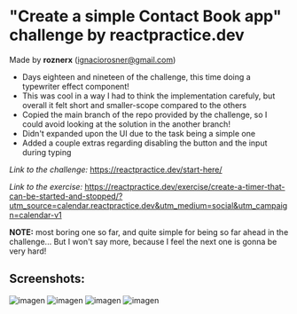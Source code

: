 # "Create a simple Contact Book app" challenge by reactpractice.dev 

Made by **roznerx** (ignaciorosner@gmail.com)

- Days eighteen and nineteen of the challenge, this time doing a typewriter effect component!
- This was cool in a way I had to think the implementation carefuly, but overall it felt short and smaller-scope compared to the others
- Copied the main branch of the repo provided by the challenge, so I could avoid looking at the solution in the another branch!
- Didn't expanded upon the UI due to the task being a simple one
- Added a couple extras regarding disabling the button and the input during typing

*Link to the challenge:* https://reactpractice.dev/start-here/ 

*Link to the exercise:* https://reactpractice.dev/exercise/create-a-timer-that-can-be-started-and-stopped/?utm_source=calendar.reactpractice.dev&utm_medium=social&utm_campaign=calendar-v1

**NOTE:** most boring one so far, and quite simple for being so far ahead in the challenge... But I won't say more, because I feel the next one is gonna be very hard!

## Screenshots:

![imagen](https://github.com/user-attachments/assets/eb15c7f4-9f37-4719-bc20-72f1514da920)
![imagen](https://github.com/user-attachments/assets/864720ea-8489-413c-8ac9-a752d1ba7e28)
![imagen](https://github.com/user-attachments/assets/f8c38328-ef89-4117-84fc-f3211379af79)
![imagen](https://github.com/user-attachments/assets/f22e7099-9677-463c-91f7-c360dbe4f7f6)
